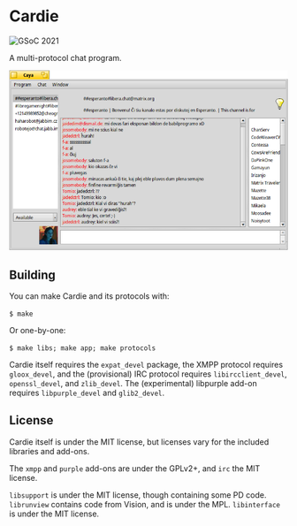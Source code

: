 # Cardie
![GSoC 2021](https://img.shields.io/badge/GSoC-2021-green.svg)

A multi-protocol chat program.

![Screenshot](data/screenshots/update-1.png)

## Building
You can make Cardie and its protocols with:

`$ make`

Or one-by-one:

`$ make libs; make app; make protocols`

Cardie itself requires the `expat_devel` package, the XMPP protocol requires
`gloox_devel`, and the (provisional) IRC protocol requires `libircclient_devel`,
`openssl_devel`, and `zlib_devel`. The (experimental) libpurple add-on requires
`libpurple_devel` and `glib2_devel`.

## License
Cardie itself is under the MIT license, but licenses vary for the included
libraries and add-ons.

The `xmpp` and `purple` add-ons are under the GPLv2+, and `irc` the MIT license.

`libsupport` is under the MIT license, though containing some PD code.
`librunview` contains code from Vision, and is under the MPL.
`libinterface` is under the MIT license.

